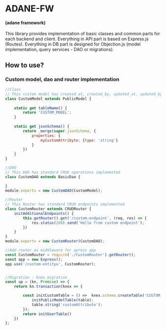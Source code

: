 # ADANE-FW
#### (adane framework)

This library provides implementation of basic classes and common parts for each backend and client.
Everything in API part is based on Express.js (Routes). Everything in DB part is designed for Objection.js (model implementation, query services - DAO or migrations).

## How to use?        
### Custom model, dao and router implementation

```javascript
//Class
// This custom model has created_at, created_by, updated_at, updated_by, uuid attributes
class CustomModel extends PublicModel {
    
    static get tableName() {
        return 'CUSTOM_MODEL';
    }
    
    static get jsonSchema() {
        return _merge(super.jsonSchema, {
            properties: {
                myCustomAttribyte: {type: 'string'}
            }
        })
    }
}

//DAO
// This DAO has standard CRUD operations implemented
class CustomDAO extends BasicDao {
    
}
module.exports = new CustomDAO(CustomModel);

//Router
// This Router has standard CRUD endpoints implemented
class CustomRouter extends CRUDRouter {
    initAdditionalEndpoints() {
        this.getRouter().get('/custom-endpoint', (req, res) => {
            res.status(200).send('Hello from custom endpoint');
        })
    }
}
module.exports = new CustomRouter(CustomDAO);

//Add router as middleware for apress app
const CustomRouter = require('./CustomRouter').getRouter();
const app = new Express();
app.use('/custom-entityu', CustomRouter);


//Migration - knex migration
const up = (kn, Promise) => {
    return kn.transaction(knex => {

        const initCustomTable = () =>  knex.schema.createTable('CUSTOM_MODEL', table => {
            initPublicModelTable(table);
            table.string('customAttribute');
        });
        return initUserTable()
    })
};
```
    

